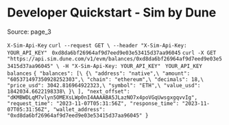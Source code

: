 # Developer Quickstart - Sim by Dune

Source: page_3

`X-Sim-Api-Key` `curl --request GET \
  --header "X-Sim-Api-Key: YOUR_API_KEY"
` `0xd8da6bf26964af9d7eed9e03e53415d37aa96045` `curl -X GET "https://api.sim.dune.com/v1/evm/balances/0xd8da6bf26964af9d7eed9e03e53415d37aa96045" \
     -H "X-Sim-Api-Key: YOUR_API_KEY"
` `YOUR_API_KEY` `balances` `{
"balances": [\
    {\
      "address": "native",\
      "amount": "605371497350928252303",\
      "chain": "ethereum",\
      "decimals": 18,\
      "price_usd": 3042.816964922323,\
      "symbol": "ETH",\
      "value_usd": 1842034.6622198338\
    }\
],
"next_offset": "dKMBWDLqM7vlyn5OMEXsLWp0nI4AAAABA5JLazNO7x4poVGqUwsgxgqvvIg",
"request_time": "2023-11-07T05:31:56Z",
"response_time": "2023-11-07T05:31:56Z",
"wallet_address": "0xd8da6bf26964af9d7eed9e03e53415d37aa96045"
}
`

```

```

```

```

```

```